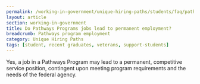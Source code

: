 ```yaml
---
permalink: /working-in-government/unique-hiring-paths/students/faq/pathways-program-employment
layout: article
section: working-in-government
title: Do Pathways Programs jobs lead to permanent employment?
breadcrumb: Pathways program employment
category: Unique Hiring Paths
tags: [student, recent graduates, veterans, support-students]
---
```


Yes, a job in a Pathways Program may lead to a permanent, competitive service position, contingent upon meeting program requirements and the needs of the federal agency.
